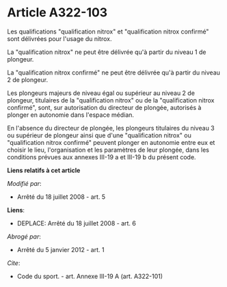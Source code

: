 # Article A322-103

Les qualifications "qualification nitrox" et "qualification nitrox confirmé" sont délivrées pour l'usage du nitrox. 

La "qualification nitrox" ne peut être délivrée qu'à partir du niveau 1 de plongeur. 

La "qualification nitrox confirmé" ne peut être délivrée qu'à partir du niveau 2 de plongeur. 

Les plongeurs majeurs de niveau égal ou supérieur au niveau 2 de plongeur, titulaires de la "qualification nitrox" ou de la
"qualification nitrox confirmé", sont, sur autorisation du directeur de plongée, autorisés à plonger en autonomie dans
l'espace médian. 

En l'absence du directeur de plongée, les plongeurs titulaires du niveau 3 ou supérieur de plongeur ainsi que d'une
"qualification nitrox" ou "qualification nitrox confirmé" peuvent plonger en autonomie entre eux et choisir le lieu,
l'organisation et les paramètres de leur plongée, dans les conditions prévues aux annexes III-19 a et III-19 b du présent
code.

**Liens relatifs à cet article**

_Modifié par_:

  - Arrêté du 18 juillet 2008 - art. 5

**Liens**:

  - DEPLACE: Arrêté du 18 juillet 2008 - art. 6

_Abrogé par_:

  - Arrêté du 5 janvier 2012 - art. 1

_Cite_:

  - Code du sport. - art. Annexe III-19 A (art. A322-101)
